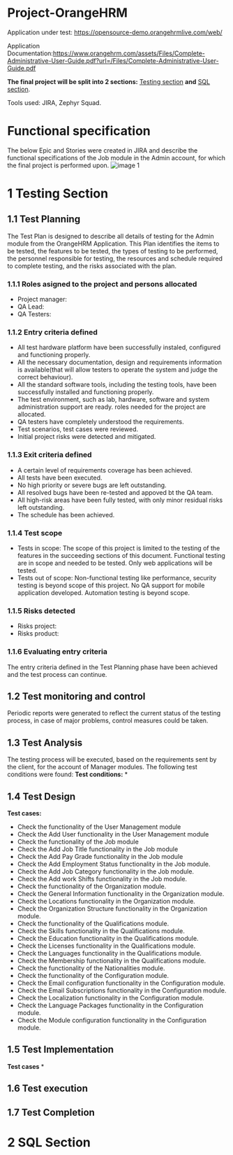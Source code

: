 # Project-OrangeHRM
Application under test: https://opensource-demo.orangehrmlive.com/web/

 Application Documentation:https://www.orangehrm.com/assets/Files/Complete-Administrative-User-Guide.pdf?url=/Files/Complete-Administrative-User-Guide.pdf
 
**The final project will be split into 2 sections:** [Testing section](https://github.com/VasiliuIonela/Project-OrangeHRM/edit/main/README.md#1-testing-section) **and** [SQL section](https://github.com/VasiliuIonela/Project-OrangeHRM/edit/main/README.md#2-sql-section).

Tools used: JIRA, Zephyr Squad.

# Functional specification

The below Epic and Stories were created in JIRA and describe the functional specifications of the Job module in the Admin account, for which the final project is performed upon.
![image 1](https://user-images.githubsercontent.com/)





# 1 Testing Section
## 1.1 Test Planning
The Test Plan is designed to describe all details of testing for the Admin module from the OrangeHRM Application. This Plan identifies the items to be tested, the features to be tested, the types of testing to be performed, the personnel responsible for testing, the resources and schedule required to complete testing, and the risks associated with the plan.
### 1.1.1 Roles asigned to the project and persons allocated
* Project manager:
* QA Lead:
* QA Testers:
### 1.1.2 Entry criteria defined
* All test hardware platform have been successfully instaled, configured and functioning properly.
* All the necessary documentation, design and requirements information is available(that will allow testers to operate the system and judge the correct behaviour).
* All the standard software tools, including the testing tools, have been successfully installed and functioning properly.
* The test environment, such as lab, hardware, software and system administration support are ready.
roles needed for the project are allocated.
* QA testers have completely understood the requirements.
* Test scenarios, test cases were reviewed.
* Initial project risks were detected and mitigated.
### 1.1.3 Exit criteria defined
* A certain level of requirements coverage has been achieved.
* All tests have been executed.
* No high priority or severe bugs are left outstanding.
* All resolved bugs have been re-tested and appoved bt the QA team.
* All high-risk areas have been fully tested, with only minor residual risks left outstanding.
* The schedule has been achieved.
### 1.1.4 Test scope
* Tests in scope: The scope of this project is limited to the testing of the features in the succeeding sections of this document. Functional testing are in scope and needed to be tested. Only web applications will be tested.
* Tests out of scope: Non-functional testing like performance, security testing is beyond scope of this project. No QA support for mobile application developed. Automation testing is beyond scope.
### 1.1.5 Risks detected
* Risks project:
* Risks product:
### 1.1.6 Evaluating entry criteria
The entry criteria defined in the Test Planning phase have been achieved and the test process can continue.
## 1.2 Test monitoring and control
Periodic reports were generated to reflect the current status of the testing process, in case of major problems, control measures could be taken.
## 1.3 Test Analysis
The testing process will be executed, based on the requirements sent by the client, for the account of Manager modules. The following test conditions were found:
**Test conditions:**
* 
## 1.4 Test Design
**Test cases:**
* Check the functionality of the User Management module
* Check the Add User functionality in the User Management module
* Check the functionality of the Job module
* Check the Add Job Title functionality in the Job module
* Check the Add Pay Grade functionality in the Job module
* Check the Add Employment Status functionality in the Job module.
* Check the Add Job Category functionality in the Job module.
* Check the Add work Shifts functionality in the Job module.
* Check the functionality  of the Organization module.
* Check the General Information functionality in the Organization module.
* Check the Locations functionality in the Organization module.
* Check the Organization Structure functionality in the Organization module.
* Check the functionality of the Qualifications module.
* Check the  Skills functionality in the Qualifications module.
* Check the Education functionality in the Qualifications module.
* Check the  Licenses functionality in the Qualifications module.
* Check the  Languages functionality in the Qualifications module.
* Check the  Membership functionality in the Qualifications module.
* Check the functionality of the Nationalities module.
* Check the functionality of the Configuration module.
* Check the Email configuration functionality in the Configuration module.
* Check the Email Subscriptions functionality in the Configuration module.
* Check the Localization functionality in the Configuration module.
* Check the Language Packages functionality in the Configuration module.
* Check the Module configuration functionality in the Configuration module.




## 1.5 Test Implementation
**Test cases**
* 

## 1.6 Test execution
## 1.7 Test Completion
# 2 SQL Section

